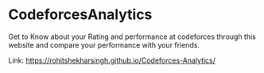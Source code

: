 # CodeforcesAnalytics

Get to Know about your Rating and performance at codeforces through this website and compare your performance with your friends.

Link: https://rohitshekharsingh.github.io/Codeforces-Analytics/
